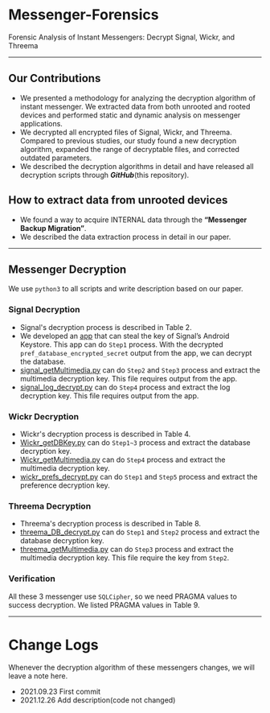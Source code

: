 # Messenger-Forensics
Forensic Analysis of Instant Messengers: Decrypt Signal, Wickr, and Threema

--- 

## Our Contributions
- We presented a methodology for analyzing the decryption algorithm of instant messenger. We extracted data from both unrooted and rooted devices and performed static and dynamic analysis on messenger applications.
- We decrypted all encrypted files of Signal, Wickr, and Threema. Compared to previous studies, our study found a new decryption algorithm, expanded the range of decryptable files, and corrected outdated parameters.
- We described the decryption algorithms in detail and have released all decryption scripts through ***GitHub***(this repository).

## How to extract data from unrooted devices
- We found a way to acquire INTERNAL data through the **“Messenger Backup Migration”**.
- We described the data extraction process in detail in our paper.

---

## Messenger Decryption
We use `python3` to all scripts and write description based on our paper.

### Signal Decryption
- Signal's decryption process is described in Table 2.
- We developed an [app](Signal/XXX) that can steal the key of Signal’s Android Keystore. This app can do `Step1` process. With the decrypted `pref_database_encrypted_secret` output from the app, we can decrypt the database.
- [signal_getMultimedia.py](Signal/signal_getMultimedia.py) can do `Step2` and `Step3` process and extract the multimedia decryption key. This file requires output from the app.
- [signal_log_decrypt.py](Signal/signal_log_decrypt.py) can do `Step4` process and extract the log decryption key. This file requires output from the app.

### Wickr Decryption
- Wickr's decryption process is described in Table 4.
- [Wickr_getDBKey.py](Wickr/Wickr_getDBKey.py) can do `Step1~3` process and extract the database decryption key.
- [Wickr_getMultimedia.py](Wickr/Wickr_getMultimedia.py) can do `Step4` process and extract the multimedia decryption key.
- [wickr_prefs_decrypt.py](Wickr/wickr_prefs_decrypt.py) can do `Step1` and `Step5` process and extract the preference decryption key.

### Threema Decryption
- Threema's decryption process is described in Table 8.
- [threema_DB_decrypt.py](Threema/threema_DB_decrypt.py) can do `Step1` and `Step2` process and extract the database decryption key.
- [threema_getMultimedia.py](Threema/threema_getMultimedia.py) can do `Step3` process and extract the multimedia decryption key. This file require the key from `Step2`.

### Verification
All these 3 messenger use `SQLCipher`, so we need PRAGMA values to success decryption. We listed PRAGMA values in Table 9.

---

# Change Logs
Whenever the decryption algorithm of these messengers changes, we will leave a note here.

- 2021.09.23 First commit
- 2021.12.26 Add description(code not changed)